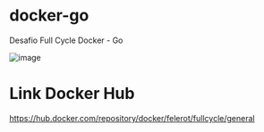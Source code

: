 # docker-go
Desafio Full Cycle Docker - Go

![image](https://github.com/fmullerm/docker-go/assets/167652773/0bfe59e8-80eb-4ec5-94f7-b99430d65f03)

# Link Docker Hub
https://hub.docker.com/repository/docker/felerot/fullcycle/general
